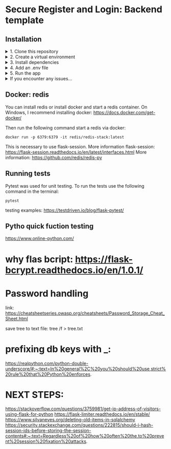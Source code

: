 # Secure Register and Login: Backend template


## Installation

<details>
   <summary>1. Clone this repository</summary>

> \
> More information on how to clone this repository available at https://docs.github.com/en/repositories/creating-and-managing-repositories/cloning-a-repository
> Use the main branch, which is intended for local development. 
> <br/><br/>

</details>

<details>
   <summary>2. Create a virtual environment</summary>

> \
>
> ```pwsh
> python -m venv env
> ```
>
> Then activate the environment with the following command:
>
> ```pwsh
> .\env\Scripts\activate
> ```
If you are using MacOS: you might want to replace "python" with "python3" when creating a virtual envinronment. 
If you are using windows: you may encounter an error that "running scripts is disabled on this system". In this case, you can run the following command before activating the environment:

```pwsh
Set-ExecutionPolicy Unrestricted -Scope Process
```
More information on how to set up a virtual envinronment on Windows and MacOS on [Python.org ](https://packaging.python.org/en/latest/guides/installing-using-pip-and-virtual-environments/#:~:text=To%20create%20a%20virtual%20environment,virtualenv%20in%20the%20below%20commands.&text=The%20second%20argument%20is%20the,project%20and%20call%20it%20env%20).

When you are done with this project, to deactivate the virtual environment, enter the following command:

```pwsh
deactivate
```


> <br/><br/>
</details>

<details>
   <summary>3. Install dependencies</summary>

> \
>
> ```pwsh
> pip install -r requirements.txt
> ```
>
> If you make changes to the project, you can always update the requirements with:
>
> ```pwsh
> pip freeze > requirements.txt
> ```
>
>Or:
> ```pwsh
> python -m pip freeze > requirements.txt
> ```
>
> <br/><br/>

</details>

<details>
   <summary>4. Add an .env file</summary>

> \
>
> Create a .env file inside the Back-End folder and add the following information:
> SECRET_KEY = "your_password"
> JWT_SECRET_KEY = "your_password"
> PEPPER = '["str1", "str2", "str3", "str4", "str5", "str6"]'
> 
> Replace "your_password" with a password of your choice.
> Replace "str1"... with random strings that are 1 to 4 characters long
>
> <br/><br/>

</details>

<details>
   <summary>5. Run the app</summary>

> \
>
> ```pwsh
> python manage.py run
> ```
>
> <br/><br/>

</details>

<details>
   <summary>If you encounter any issues...</summary>

> \
>
> from flask import Flask: where flask is underlined and the error is: "Import "flask" could not be resolved from source".
> This is an issue with the python interpreter that can be easily resolved.
> Check out this answer on [StackOverflow ](https://stackoverflow.com/questions/65694813/import-flask-could-not-be-resolved-from-source-pylance#:~:text=This%20happens%20when%20the%20Python,in%20the%20venv%2Fbin%20directory)
>
> <br/><br/>
>
> Cleaning __pycache__ files: 
> ```pwsh
> Get-ChildItem -Recurse -Filter "__pycache__" | Remove-Item -Recurse -Force
> ```
>

</details>

## Docker: redis
You can install redis or install docker and start a redis container.
On Windows, I recommend installing docker: https://docs.docker.com/get-docker/

Then run the following command start a redis via docker:

```pwsh
docker run -p 6379:6379 -it redis/redis-stack:latest

```
This is necessary to use flask-session.
More information flask-session: https://flask-session.readthedocs.io/en/latest/interfaces.html
More information: https://github.com/redis/redis-py





## Running tests
Pytest was used for unit testing.
To run the tests use the following command in the terminal:
```pwsh
pytest
```

testing examples: https://testdriven.io/blog/flask-pytest/

## Pytho quick fuction testing
https://www.online-python.com/

# why flas bcript: https://flask-bcrypt.readthedocs.io/en/1.0.1/

# Password handling
link: https://cheatsheetseries.owasp.org/cheatsheets/Password_Storage_Cheat_Sheet.html

save tree to text file: tree /f > tree.txt

# prefixing db keys with _:
https://realpython.com/python-double-underscore/#:~:text=In%20general%2C%20you%20should%20use,strict%20rule%20that%20Python%20enforces.

# NEXT STEPS:
https://stackoverflow.com/questions/3759981/get-ip-address-of-visitors-using-flask-for-python
https://flask-limiter.readthedocs.io/en/stable/
https://www.silvaneves.org/deleting-old-items-in-sqlalchemy
https://security.stackexchange.com/questions/222815/should-i-hash-session-ids-before-storing-the-session-contents#:~:text=Regardless%20of%20how%20often%20the,to%20prevent%20session%20fixation%20attacks.